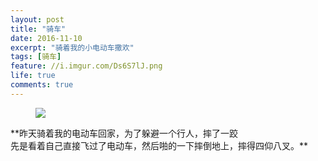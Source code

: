 ```yaml
---
layout: post
title: "骑车"
date: 2016-11-10
excerpt: "骑着我的小电动车撒欢"
tags: [骑车]
feature: //i.imgur.com/Ds6S7lJ.png
life: true
comments: true
---
```

<figure>
	<a href="{{ site.staticUrl }}/image/jpg/bike.jpg"><img src="{{ site.staticUrl }}/image/jpg/bike.jpg"></a>
</figure>
**昨天骑着我的电动车回家，为了躲避一个行人，摔了一跤<br/>
先是看着自己直接飞过了电动车，然后啪的一下摔倒地上，摔得四仰八叉。**
